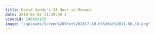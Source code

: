 ```yaml
---
title: David Gandy's 24 Hour in Monaco
date: 2018-02-02 11:39:00 Z
vimeoid: 246943125
image: "/uploads/Screen%20Shot%202017-10-03%20at%2011.56.33.png"
---
```


